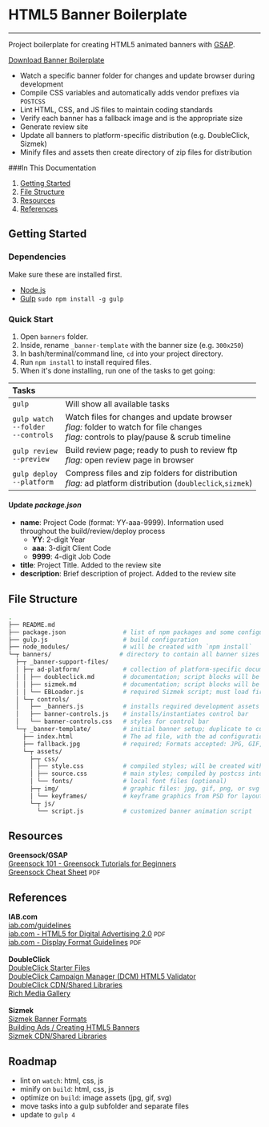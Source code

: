 # HTML5 Banner Boilerplate

-----

Project boilerplate for creating HTML5 animated banners with [GSAP](http://greensock.com/gsap).

[Download Banner Boilerplate](https://github.com/misega/HTML5-Banners/archive/master.zip)

* Watch a specific banner folder for changes and update browser during development
* Compile CSS variables and automatically adds vendor prefixes via `POSTCSS`
* Lint HTML, CSS, and JS files to maintain coding standards
* Verify each banner has a fallback image and is the appropriate size
* Generate review site
* Update all banners to platform-specific distribution (e.g. DoubleClick, Sizmek)
* Minify files and assets then create directory of zip files for distribution

###In This Documentation
1. [Getting Started](#gettingstarted)
2. [File Structure](#filestructure)
3. [Resources](#resources)
4. [References](#references)

## Getting Started

### Dependencies
Make sure these are installed first.

* [Node.js](http://nodejs.org)
* [Gulp](http://gulpjs.com) `sudo npm install -g gulp`

### Quick Start
1. Open `banners` folder.
2. Inside, rename `_banner-template` with the banner size (e.g. `300x250`)
3. In bash/terminal/command line, `cd` into your project directory.
4. Run `npm install` to install required files.
5. When it's done installing, run one of the tasks to get going:

|Tasks ||
|:----|----|
| `gulp` | Will show all available tasks
| `gulp watch`<br>`--folder`<br>`--controls` | Watch files for changes and update browser<br>_flag:_ folder to watch for file changes<br>_flag:_ controls to play/pause & scrub timeline
| `gulp review`<br>`--preview` | Build review page; ready to push to review ftp<br>_flag:_ open review page in browser
| `gulp deploy`<br>`--platform` | Compress files and zip folders for distribution<br>_flag:_ ad platform distribution (`doubleclick`,`sizmek`)

#### Update _package.json_
* **name**: Project Code (format: YY-aaa-9999). Information used throughout the build/review/deploy process
    * **YY**: 2-digit Year
    * **aaa**: 3-digit Client Code
    * **9999**: 4-digit Job Code
* **title**: Project Title. Added to the review site
* **description**: Brief description of project. Added to the review site

## File Structure

```bash
.
├── README.md
├── package.json                # list of npm packages and some configurations
├── gulp.js                     # build configuration
├── node_modules/               # will be created with `npm install`
└─┬ banners/                   # directory to contain all banner sizes
  ├─┬ _banner-support-files/
  │ ├─┬ ad-platform/            # collection of platform-specific documentation
  │ │ ├── doubleclick.md        # documentation; script blocks will be injected via `deploy` task
  │ │ ├── sizmek.md             # documentation; script blocks will be injected via `deploy` task
  │ │ └── EBLoader.js           # required Sizmek script; must load first before ad is displayed
  │ └─┬ controls/
  │   ├── _banners.js           # installs required development assets
  │   ├── banner-controls.js    # installs/instantiates control bar
  │   └── banner-controls.css   # styles for control bar
  └─┬ _banner-template/         # initial banner setup; duplicate to customize
    ├── index.html              # The ad file, with the ad configuration and init code
    ├── fallback.jpg            # required; Formats accepted: JPG, GIF, PNG
    └─┬ assets/
      ├─┬ css/
      │ ├── style.css           # compiled styles; will be created with `watch`, `review`, or `deploy` tasks
      │ ├── source.css          # main styles; compiled by postcss into `style.css`
      │ └── fonts/              # local font files (optional)
      ├─┬ img/                  # graphic files: jpg, gif, png, or svg
      │ └── keyframes/          # keyframe graphics from PSD for layout/placement; removed via `review` task
      └─┬ js/
        └── script.js           # customized banner animation script
```

## Resources
**Greensock/GSAP**<br>
[Greensock 101 - Greensock Tutorials for Beginners](https://ihatetomatoes.net/product/greensock-101/)<br>
[Greensock Cheat Sheet](https://ihatetomatoes.net/wp-content/uploads/2015/08/GreenSock-Cheatsheet-2.pdf) <small>PDF</small><br>

## References
**IAB.com**<br>
[iab.com/guidelines](http://www.iab.com/guidelines/)<br>
[iab.com - HTML5 for Digital Advertising 2.0](http://www.iab.com/wp-content/uploads/2016/04/HTML5forDigitalAdvertising2.0.pdf) <small>PDF</small><br>
[iab.com - Display Format Guidelines](http://www.iab.com/wp-content/uploads/2015/11/IAB_Display_Mobile_Creative_Guidelines_HTML5_2015.pdf) <small>PDF</small><br>
<br>
**DoubleClick**<br>
[DoubleClick Starter Files](http://www.richmediagallery.com/tools/starterfiles)<br>
[DoubleClick Campaign Manager (DCM) HTML5 Validator](https://h5validator.appspot.com/dcm)<br>
[DoubleClick CDN/Shared Libraries](https://support.google.com/richmedia/answer/6307288)<br>
[Rich Media Gallery](http://www.richmediagallery.com/gallery)<br>
<br>
**Sizmek**<br>
[Sizmek Banner Formats](http://showcase.sizmek.com/formats)<br>
[Building Ads / Creating HTML5 Banners](https://support.sizmek.com/hc/en-us/categories/200103329--creative-Building-Ads-Creating-HTML5-Ads)<br>
[Sizmek CDN/Shared Libraries](https://support.sizmek.com/hc/en-us/articles/206136366--reference-glossary-HTML5-Shared-Libraries)<br>

## Roadmap

 - lint on `watch`: html, css, js
 - minify on `build`: html, css, js
 - optimize on `build`: image assets (jpg, gif, svg)
 - move tasks into a gulp subfolder and separate files
 - update to `gulp 4`
